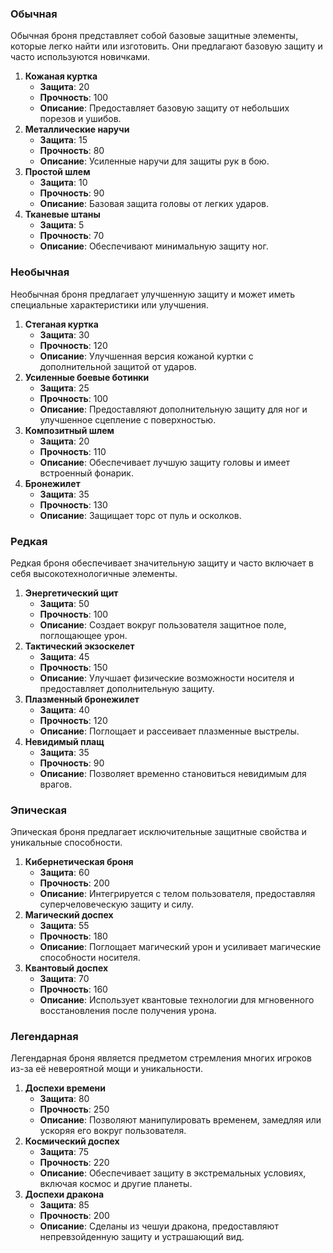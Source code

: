 ### Обычная

Обычная броня представляет собой базовые защитные элементы, которые легко найти или изготовить. Они предлагают базовую защиту и часто используются новичками.

1. **Кожаная куртка**
    - **Защита**: 20
    - **Прочность**: 100
    - **Описание**: Предоставляет базовую защиту от небольших порезов и ушибов.
2. **Металлические наручи**
    - **Защита**: 15
    - **Прочность**: 80
    - **Описание**: Усиленные наручи для защиты рук в бою.
3. **Простой шлем**
    - **Защита**: 10
    - **Прочность**: 90
    - **Описание**: Базовая защита головы от легких ударов.
4. **Тканевые штаны**
    - **Защита**: 5
    - **Прочность**: 70
    - **Описание**: Обеспечивают минимальную защиту ног.

### Необычная

Необычная броня предлагает улучшенную защиту и может иметь специальные характеристики или улучшения.

1. **Стеганая куртка**
    - **Защита**: 30
    - **Прочность**: 120
    - **Описание**: Улучшенная версия кожаной куртки с дополнительной защитой от ударов.
2. **Усиленные боевые ботинки**
    - **Защита**: 25
    - **Прочность**: 100
    - **Описание**: Предоставляют дополнительную защиту для ног и улучшенное сцепление с поверхностью.
3. **Композитный шлем**
    - **Защита**: 20
    - **Прочность**: 110
    - **Описание**: Обеспечивает лучшую защиту головы и имеет встроенный фонарик.
4. **Бронежилет**
    - **Защита**: 35
    - **Прочность**: 130
    - **Описание**: Защищает торс от пуль и осколков.

### Редкая

Редкая броня обеспечивает значительную защиту и часто включает в себя высокотехнологичные элементы.

1. **Энергетический щит**
    - **Защита**: 50
    - **Прочность**: 100
    - **Описание**: Создает вокруг пользователя защитное поле, поглощающее урон.
2. **Тактический экзоскелет**
    - **Защита**: 45
    - **Прочность**: 150
    - **Описание**: Улучшает физические возможности носителя и предоставляет дополнительную защиту.
3. **Плазменный бронежилет**
    - **Защита**: 40
    - **Прочность**: 120
    - **Описание**: Поглощает и рассеивает плазменные выстрелы.
4. **Невидимый плащ**
    - **Защита**: 35
    - **Прочность**: 90
    - **Описание**: Позволяет временно становиться невидимым для врагов.

### Эпическая

Эпическая броня предлагает исключительные защитные свойства и уникальные способности.

1. **Кибернетическая броня**
    - **Защита**: 60
    - **Прочность**: 200
    - **Описание**: Интегрируется с телом пользователя, предоставляя суперчеловеческую защиту и силу.
2. **Магический доспех**
    - **Защита**: 55
    - **Прочность**: 180
    - **Описание**: Поглощает магический урон и усиливает магические способности носителя.
3. **Квантовый доспех**
    - **Защита**: 70
    - **Прочность**: 160
    - **Описание**: Использует квантовые технологии для мгновенного восстановления после получения урона.

### Легендарная

Легендарная броня является предметом стремления многих игроков из-за её невероятной мощи и уникальности.

1. **Доспехи времени**
    - **Защита**: 80
    - **Прочность**: 250
    - **Описание**: Позволяют манипулировать временем, замедляя или ускоряя его вокруг пользователя.
2. **Космический доспех**
    - **Защита**: 75
    - **Прочность**: 220
    - **Описание**: Обеспечивает защиту в экстремальных условиях, включая космос и другие планеты.
3. **Доспехи дракона**
    - **Защита**: 85
    - **Прочность**: 200
    - **Описание**: Сделаны из чешуи дракона, предоставляют непревзойденную защиту и устрашающий вид.